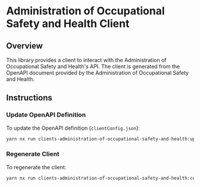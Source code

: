 # Administration of Occupational Safety and Health Client

## Overview

This library provides a client to interact with the Administration of Occupational Safety and Health's API. The client is generated from the OpenAPI document provided by the Administration of Occupational Safety and Health.

## Instructions

### Update OpenAPI Definition

To update the OpenAPI definition (`clientConfig.json`):

```bash
yarn nx run clients-administration-of-occupational-safety-and-health:update-openapi-document
```

### Regenerate Client

To regenerate the client:

```bash
yarn nx run clients-administration-of-occupational-safety-and-health:codegen/backend-client
```

